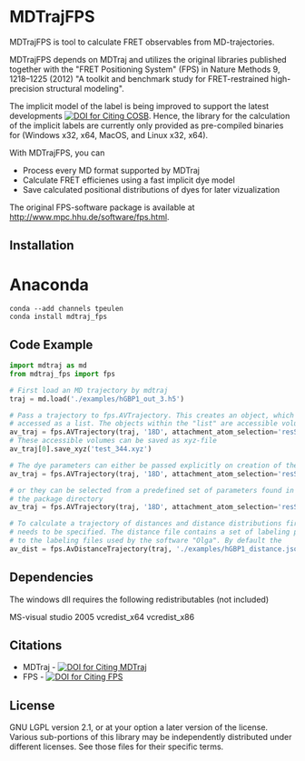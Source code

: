 # MDTrajFPS
MDTrajFPS is tool to calculate FRET observables from MD-trajectories.

MDTrajFPS depends on MDTraj and utilizes the original libraries published together with the "FRET Positioning System" (FPS) in Nature Methods 9, 1218–1225 (2012) "A toolkit and benchmark study for FRET-restrained high-precision structural modeling". 

The implicit model of the label is being improved to support the latest developments 
[![DOI for Citing COSB](https://img.shields.io/badge/DOI-10.1016/j.sbi.2016.11.012-blue.svg)](https://doi.org/10.1016/j.sbi.2016.11.012). Hence, the library for the calculation of the implicit labels are currently only provided as pre-compiled binaries for (Windows x32, x64, MacOS, and Linux x32, x64). 

With MDTrajFPS, you can

- Process every MD format supported by MDTraj
- Calculate FRET efficienes using a fast implicit dye model
- Save calculated positional distributions of dyes for later vizualization

The original FPS-software package is available at http://www.mpc.hhu.de/software/fps.html.

## Installation

# Anaconda

```commandline
conda --add channels tpeulen
conda install mdtraj_fps
```


##  Code Example

```python
import mdtraj as md
from mdtraj_fps import fps

# First load an MD trajectory by mdtraj
traj = md.load('./examples/hGBP1_out_3.h5')

# Pass a trajectory to fps.AVTrajectory. This creates an object, which can be 
# accessed as a list. The objects within the "list" are accessible volumes  
av_traj = fps.AVTrajectory(traj, '18D', attachment_atom_selection='resSeq 7 and name CB')
# These accessible volumes can be saved as xyz-file
av_traj[0].save_xyz('test_344.xyz')

# The dye parameters can either be passed explicitly on creation of the object
av_traj = fps.AVTrajectory(traj, '18D', attachment_atom_selection='resSeq 7 and name CB', linker_length=25., linker_width=1.5, radius_1=6.0)

# or they can be selected from a predefined set of parameters found in the JSON file dye_definition.json located within
# the package directory 
av_traj = fps.AVTrajectory(traj, '18D', attachment_atom_selection='resSeq 7 and name CB', dye_parameter_set='D3Alexa488')

# To calculate a trajectory of distances and distance distributions first a labeling file and a "distance file" 
# needs to be specified. The distance file contains a set of labeling positions and distances and should be compatible
# to the labeling files used by the software "Olga". By default the 
av_dist = fps.AvDistanceTrajectory(traj, './examples/hGBP1_distance.json')

```

## Dependencies
The windows dll requires the following redistributables (not included)

MS-visual studio 2005
	vcredist_x64
	vcredist_x86


##  Citations 
* MDTraj - [![DOI for Citing MDTraj](https://img.shields.io/badge/DOI-10.1016%2Fj.bpj.2015.08.015-blue.svg)](http://doi.org/10.1016/j.bpj.2015.08.015)
* FPS - [![DOI for Citing FPS](https://img.shields.io/badge/DOI-10.1038/nmeth.2222-blue.svg)](http://doi.org/10.1038/nmeth.2222)


## License

GNU LGPL version 2.1, or at your option a later version of the license.
Various sub-portions of this library may be independently distributed under
different licenses. See those files for their specific terms.
